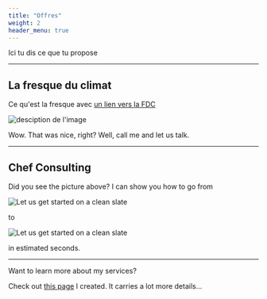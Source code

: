 ```yaml
---
title: "Offres"
weight: 2
header_menu: true
---
```


Ici tu dis ce que tu propose

---

## La fresque du climat

Ce qu'est la fresque avec [un lien vers la FDC](https://fresqueduclimat.org/)

![desciption de l'image](images/fdc.png)

Wow. That was nice, right? Well, call me and let us talk.

---

## Chef Consulting

Did you see the picture above? I can show you how to go from

![Let us get started on a clean slate](images/board-bunch-cooking-food-349609.jpg)

to

![Let us get started on a clean slate](images/woman-pouring-juice-on-glass-3184192.jpg)

in estimated seconds.

---

Want to learn more about my services?

Check out [this page](services) I created. It carries a lot more details...
